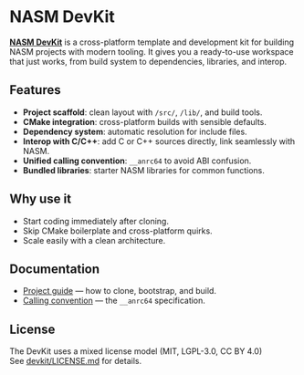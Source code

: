 # NASM DevKit

[**NASM DevKit**](https://github.com/anar-bastanov/nasm-devkit) is a cross-platform template and development kit for building NASM projects with modern tooling. It gives you a ready-to-use workspace that just works, from build system to dependencies, libraries, and interop.

## Features

* **Project scaffold**: clean layout with `/src/`, `/lib/`, and build tools.
* **CMake integration**: cross-platform builds with sensible defaults.
* **Dependency system**: automatic resolution for include files.
* **Interop with C/C++**: add C or C++ sources directly, link seamlessly with NASM.
* **Unified calling convention**: `__anrc64` to avoid ABI confusion.
* **Bundled libraries**: starter NASM libraries for common functions.

## Why use it

* Start coding immediately after cloning.
* Skip CMake boilerplate and cross-platform quirks.
* Scale easily with a clean architecture.

## Documentation

* [Project guide](GUIDE.md) — how to clone, bootstrap, and build.
* [Calling convention](CALLING_CONVENTION.md) — the `__anrc64` specification.

## License

The DevKit uses a mixed license model (MIT, LGPL-3.0, CC BY 4.0)</br>
See [devkit/LICENSE.md](LICENSE.md) for details.
